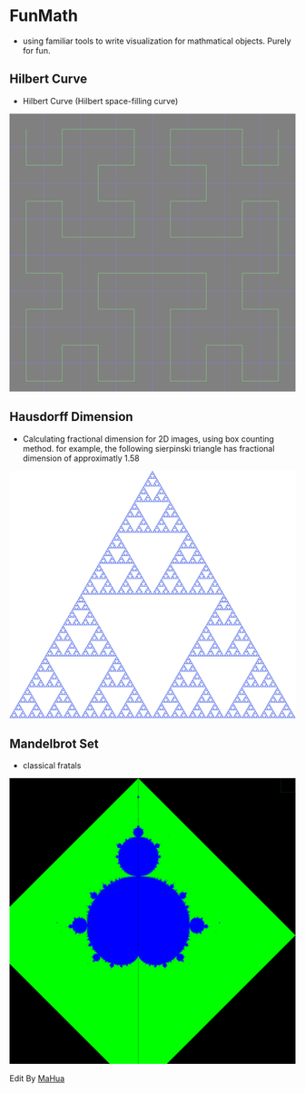 # FunMath

* using familiar tools to write visualization for mathmatical objects. Purely for fun.

## Hilbert Curve

* Hilbert Curve (Hilbert space-filling curve)

![hilbert](images/hilbert.png)

## Hausdorff Dimension

* Calculating fractional dimension for 2D images, using box counting method. 
  for example, the following sierpinski triangle has fractional dimension of approximatly 1.58

![sierpinski](images/1024-Sierpinski_triangle.png)

## Mandelbrot Set

* classical fratals

![mandelbrot](images/mandelbrot.png)

Edit By [MaHua](http://mahua.jser.me)
